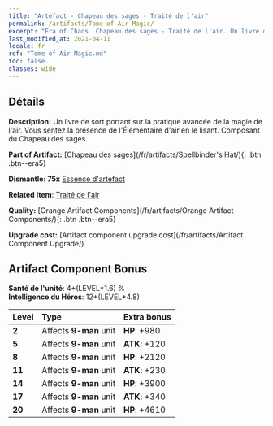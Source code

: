 ```yaml
---
title: "Artefact - Chapeau des sages - Traité de l'air"
permalink: /artifacts/Tome of Air Magic/
excerpt: "Era of Chaos  Chapeau des sages - Traité de l'air. Un livre de sort portant sur la pratique avancée de la magie de l'air. Vous sentez la présence de l'Élémentaire d'air en le lisant. Composant du Chapeau des sages."
last_modified_at: 2021-04-11
locale: fr
ref: "Tome of Air Magic.md"
toc: false
classes: wide
---
```




## Détails

 **Description:** Un livre de sort portant sur la pratique avancée de la magie de l'air. Vous sentez la présence de l'Élémentaire d'air en le lisant. Composant du Chapeau des sages.

 **Part of Artifact:** [Chapeau des sages](/fr/artifacts/Spellbinder's Hat/){: .btn .btn--era5}

 **Dismantle: 75x** [Essence d'artefact](/fr/Items/con_905/)

 **Related Item**: [Traité de l'air](/fr/Items/art_180/)

 **Quality:** [Orange Artifact Components](/fr/artifacts/Orange Artifact Components/){: .btn .btn--era5}

 **Upgrade cost:** [Artifact component upgrade cost](/fr/artifacts/Artifact Component Upgrade/)

## Artifact Component Bonus

  **Santé de l'unité**: 4+(LEVEL\*1.6) %<br/>**Intelligence du Héros**: 12+(LEVEL\*4.8)

  |  Level  | Type |    Extra bonus  | 
  |:--------|:-----|:----------------| 
  | **2** | Affects **9-man** unit | **HP**: +980 | 
  | **5** | Affects **9-man** unit | **ATK**: +120 | 
  | **8** | Affects **9-man** unit | **HP**: +2120 | 
  | **11** | Affects **9-man** unit | **ATK**: +230 | 
  | **14** | Affects **9-man** unit | **HP**: +3900 | 
  | **17** | Affects **9-man** unit | **ATK**: +340 | 
  | **20** | Affects **9-man** unit | **HP**: +4610 | 
